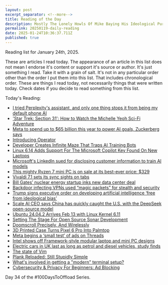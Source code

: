 ```yaml
---
layout: post
excerpt_separator: <!--more-->
title: Reading of the Day 
description: Mostly The Lonely Howls Of Mike Baying His Ideological Purity At The Moon
permalink: 20250119-daily-reading
date: 2025-01-24T10:36:37.711Z
published: true
---
```


Reading list for January 24th, 2025.

<!--more-->

These are articles I read today. The appearance of an article in this list does not mean I endorse it's content or support it's source or author. It's just something I read. Take it with a grain of salt. It's not in any particular order other than the order I put them into this list. That includes chronological order. These are things I read today, not necessarily things that were written today. Check dates if you decide to read something from this list.

Today's Reading:

* [I tried Perplexity's assistant, and only one thing stops it from being my default phone AI](https://www.zdnet.com/article/i-tried-perplexitys-assistant-and-only-one-thing-stops-it-from-being-my-default-phone-ai/)
* ['Star Trek: Section 31': How to Watch the Michelle Yeoh Sci-Fi Adventure](https://www.cnet.com/tech/services-and-software/star-trek-section-31-how-to-watch-the-michelle-yeoh-sci-fi-thriller/#ftag=CAD590a51e)
* [Meta to spend up to $65 billion this year to power AI goals, Zuckerberg says](https://www.reuters.com/technology/meta-invest-up-65-bln-capital-expenditure-this-year-2025-01-24/)
* [Introducing Operator](https://openai.com/index/introducing-operator/)
* [Developer Creates Infinite Maze That Traps AI Training Bots](https://www.404media.co/email/7a39d947-4a4a-42bc-bbcf-3379f112c999/)
* [Linux 6.14 Adds Support For The Microsoft Copilot Key Found On New Laptops](https://www.phoronix.com/news/Linux-6.14-Input)
* [Microsoft's LinkedIn sued for disclosing customer information to train AI models](https://www.reuters.com/legal/microsofts-linkedin-sued-disclosing-customer-information-train-ai-models-2025-01-22/)
* [This mighty Ryzen 7 mini PC is on sale at its best-ever price: $329](https://www.pcworld.com/article/2588050/this-mighty-ryzen-7-mini-pc-is-on-sale-at-its-best-ever-price-329.html)
* [Vivaldi 7.1 sets its sync sights on tabs](https://www.pcworld.com/article/2587044/vivaldi-7-1-sets-its-sync-sights-on-tabs.html)
* [Bill Gates’ nuclear energy startup inks new data center deal](https://www.theverge.com/2025/1/23/24350335/bill-gates-terrapower-data-center-sabey-nuclear-energy-ai)
* [Backdoor infecting VPNs used “magic packets” for stealth and security](https://arstechnica.com/security/2025/01/backdoor-infecting-vpns-used-magic-packets-for-stealth-and-security/)
* [Trump signs executive order on developing artificial intelligence ‘free from ideological bias’](https://apnews.com/article/trump-ai-artificial-intelligence-executive-order-eef1e5b9bec861eaf9b36217d547929c)
* [Scale AI CEO says China has quickly caught the U.S. with the DeepSeek open-source model](https://www.cnbc.com/2025/01/23/scale-ai-ceo-says-china-has-quickly-caught-the-us-with-deepseek.html)
* [Ubuntu 24.04.2 Arrives Feb 13 with Linux Kernel 6.11](https://www.omgubuntu.co.uk/2025/01/ubuntu-24-04-2-release-date)
* [Setting The Stage For Open Source Sonar Development](https://hackaday.com/2025/01/24/setting-the-stage-for-open-source-sonar-development/)
* [Doomscroll Precisely, And Wirelessly](https://hackaday.com/2024/12/31/doomscroll-precisely-and-wirelessly/)
* [3D Printed Case Turns Pixel 6 Pro Into Palmtop](https://hackaday.com/2025/01/03/3d-printed-case-turns-pixel-6-pro-into-palmtop/)
* [Meta begins a ‘small test’ of ads on Threads](https://www.engadget.com/social-media/meta-begins-a-small-test-of-ads-on-threads-174523673.html?src=rss&guccounter=1)
* [Intel shows off Framework-style modular laptop and mini PC designs](https://www.pcworld.com/article/2588183/intel-shows-off-modular-laptop-and-mini-pc-designs.html)
* [Electric cars in UK last as long as petrol and diesel vehicles, study finds](https://www.theguardian.com/environment/2025/jan/24/electric-cars-lifespans-reach-those-of-petrol-and-diesel-vehicles-in-uk)
* [The state of Vim](https://lwn.net/Articles/1002342/)
* [Plank Reloaded: Still Stupidly Simple](https://thoughts.greyh.at/posts/plank-reloaded/)
* [What's involved in getting a "modern" terminal setup?](https://jvns.ca/blog/2025/01/11/getting-a-modern-terminal-setup/)
* [Cybersecurity & Privacy For Beginners: Ad Blocking](https://blog.thenewoil.org/cybersecurity-and-privacy-for-beginners-ad-blocking)

Day 34 of the #100DaysToOffload Series.
